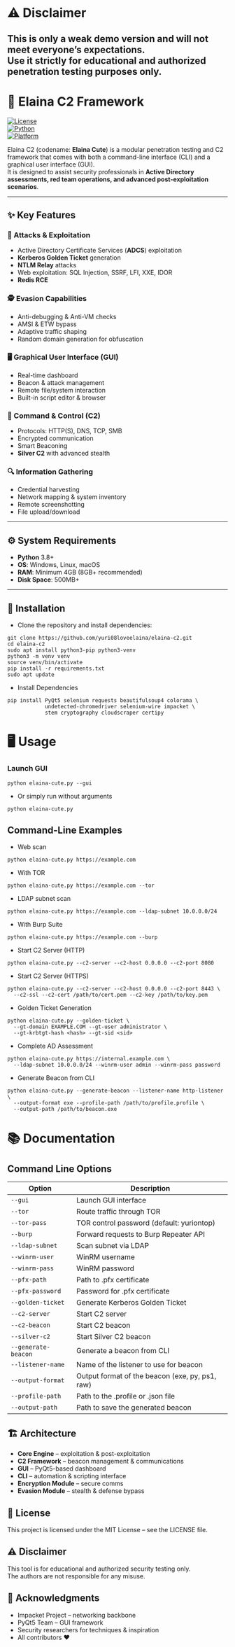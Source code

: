 # ⚠️ Disclaimer  
**This is only a weak demo version and will not meet everyone’s expectations.**  
Use it strictly for **educational and authorized penetration testing purposes** only.  
---
# 🌸 Elaina C2 Framework  
[![License](https://img.shields.io/badge/license-MIT-blue.svg)](LICENSE)  
[![Python](https://img.shields.io/badge/python-3.8+-blue.svg)](https://www.python.org/downloads/)  
[![Platform](https://img.shields.io/badge/platform-Windows%20%7C%20Linux%20%7C%20macOS-lightgrey.svg)](https://github.com/yuri08loveelaina/elaina-c2)  

Elaina C2 (codename: **Elaina Cute**) is a modular penetration testing and C2 framework that comes with both a command-line interface (CLI) and a graphical user interface (GUI).  
It is designed to assist security professionals in **Active Directory assessments, red team operations, and advanced post-exploitation scenarios**.  

---

## ✨ Key Features  

### 🎯 Attacks & Exploitation  
- Active Directory Certificate Services (**ADCS**) exploitation  
- **Kerberos Golden Ticket** generation  
- **NTLM Relay** attacks  
- Web exploitation: SQL Injection, SSRF, LFI, XXE, IDOR  
- **Redis RCE**  

### 🕵️ Evasion Capabilities  
- Anti-debugging & Anti-VM checks  
- AMSI & ETW bypass  
- Adaptive traffic shaping  
- Random domain generation for obfuscation  

### 🖥️ Graphical User Interface (GUI)  
- Real-time dashboard  
- Beacon & attack management  
- Remote file/system interaction  
- Built-in script editor & browser  

### 📡 Command & Control (C2)  
- Protocols: HTTP(S), DNS, TCP, SMB  
- Encrypted communication  
- Smart Beaconing  
- **Silver C2** with advanced stealth  

### 🔍 Information Gathering  
- Credential harvesting  
- Network mapping & system inventory  
- Remote screenshotting  
- File upload/download  

---

## ⚙️ System Requirements  

- **Python** 3.8+  
- **OS**: Windows, Linux, macOS  
- **RAM**: Minimum 4GB (8GB+ recommended)  
- **Disk Space**: 500MB+  

---

## 🚀 Installation  

- Clone the repository and install dependencies:  
```
git clone https://github.com/yuri08loveelaina/elaina-c2.git
cd elaina-c2
sudo apt install python3-pip python3-venv
python3 -m venv venv
source venv/bin/activate
pip install -r requirements.txt
sudo apt update
```
- Install Dependencies
```
pip install PyQt5 selenium requests beautifulsoup4 colorama \
            undetected-chromedriver selenium-wire impacket \
            stem cryptography cloudscraper certipy
```
# 🖥️ Usage

### Launch GUI

```
python elaina-cute.py --gui
```
- Or simply run without arguments
```
python elaina-cute.py
```
## Command-Line Examples
- Web scan
```
python elaina-cute.py https://example.com
```

- With TOR
```
python elaina-cute.py https://example.com --tor
```

- LDAP subnet scan
```
python elaina-cute.py https://example.com --ldap-subnet 10.0.0.0/24
```
- With Burp Suite
```
python elaina-cute.py https://example.com --burp
```
- Start C2 Server (HTTP)
```
python elaina-cute.py --c2-server --c2-host 0.0.0.0 --c2-port 8080
```
- Start C2 Server (HTTPS)
```
python elaina-cute.py --c2-server --c2-host 0.0.0.0 --c2-port 8443 \
  --c2-ssl --c2-cert /path/to/cert.pem --c2-key /path/to/key.pem
```
- Golden Ticket Generation
```
python elaina-cute.py --golden-ticket \
  --gt-domain EXAMPLE.COM --gt-user administrator \
  --gt-krbtgt-hash <hash> --gt-sid <sid>
```
- Complete AD Assessment
```
python elaina-cute.py https://internal.example.com \
  --ldap-subnet 10.0.0.0/24 --winrm-user admin --winrm-pass password
```

- Generate Beacon from CLI
```
python elaina-cute.py --generate-beacon --listener-name http-listener \
  --output-format exe --profile-path /path/to/profile.profile \
  --output-path /path/to/beacon.exe
```
# 📚 Documentation

## Command Line Options

| Option | Description |
|--------|-------------|
| `--gui` | Launch GUI interface |
| `--tor` | Route traffic through TOR |
| `--tor-pass` | TOR control password (default: yuriontop) |
| `--burp` | Forward requests to Burp Repeater API |
| `--ldap-subnet` | Scan subnet via LDAP |
| `--winrm-user` | WinRM username |
| `--winrm-pass` | WinRM password |
| `--pfx-path` | Path to .pfx certificate |
| `--pfx-password` | Password for .pfx certificate |
| `--golden-ticket` | Generate Kerberos Golden Ticket |
| `--c2-server` | Start C2 server |
| `--c2-beacon` | Start C2 beacon |
| `--silver-c2` | Start Silver C2 beacon |
| `--generate-beacon` | Generate a beacon from CLI |
| `--listener-name` | Name of the listener to use for beacon |
| `--output-format` | Output format of the beacon (exe, py, ps1, raw) |
| `--profile-path` | Path to the .profile or .json file |
| `--output-path` | Path to save the generated beacon |

## 🏗️ Architecture

- **Core Engine** – exploitation & post-exploitation  
- **C2 Framework** – beacon management & communications  
- **GUI** – PyQt5-based dashboard  
- **CLI** – automation & scripting interface  
- **Encryption Module** – secure comms  
- **Evasion Module** – stealth & defense bypass  

## 📜 License

This project is licensed under the MIT License – see the LICENSE file.

## ⚠️ Disclaimer

This tool is for educational and authorized security testing only.  
The authors are not responsible for any misuse.

## 🙏 Acknowledgments

- Impacket Project – networking backbone  
- PyQt5 Team – GUI framework  
- Security researchers for techniques & inspiration  
- All contributors ❤️
